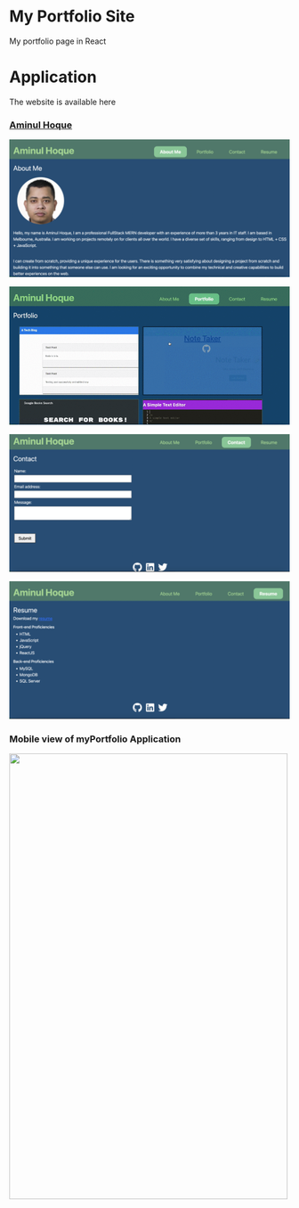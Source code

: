 # My Portfolio Site
My portfolio page in React

# Application
The website is available here
### [Aminul Hoque](https://aminul-portfolio.herokuapp.com/)

![AboutMe](./assets/images/AboutMe.png)

![Projects](./assets/images/Projects.gif)

![Contact](./assets/images/Contact.png)

![Resume](./assets/images/resume.png)

### Mobile view of myPortfolio Application

<!-- ![Mobile View of Resume](./assets/images/MobileView.gif) -->

<img class= "MobileView" src="./assets/images/MobileView.gif" width="500" height="800"/>